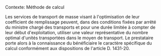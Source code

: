 Contexte: Méthode de calcul

Les services de transport de masse visant à l'optimisation de leur coefficient de remplissage peuvent, dans des conditions fixées par arrêté du ministre chargé des transports et pour une durée limitée à compter de leur début d'exploitation, utiliser une valeur représentative du nombre optimal d'unités transportées dans le moyen de transport. Le prestataire porte alors à la connaissance du bénéficiaire le caractère spécifique du calcul conformément aux dispositions de l'article D. 1431-20.